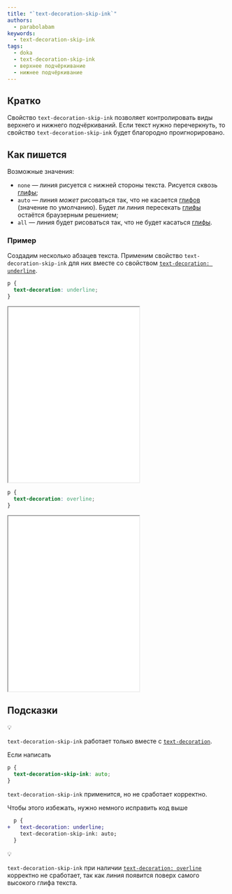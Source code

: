 ```yaml
---
title: "`text-decoration-skip-ink`"
authors:
  - parabolabam
keywords:
  - text-decoration-skip-ink
tags:
  - doka
  - text-decoration-skip-ink
  - верхнее подчёркивание
  - нижнее подчёркивание
---
```


## Кратко

Свойство `text-decoration-skip-ink` позволяет контролировать виды верхнего и нижнего подчёркиваний. Если текст нужно перечеркнуть, то свойство `text-decoration-skip-ink` будет благородно проигнорировано.

## Как пишется

Возможные значения:

- `none` — линия рисуется с нижней стороны текста. Рисуется сквозь [глифы](https://ru.wikipedia.org/wiki/%D0%93%D0%BB%D0%B8%D1%84);
- `auto` — линия _может_ рисоваться так, что не касается [глифов](https://ru.wikipedia.org/wiki/%D0%93%D0%BB%D0%B8%D1%84) (значение по умолчанию). Будет ли линия пересекать [глифы](https://ru.wikipedia.org/wiki/%D0%93%D0%BB%D0%B8%D1%84) остаётся браузерным решением;
- `all` — линия будет рисоваться так, что не будет касаться [глифы](https://ru.wikipedia.org/wiki/%D0%93%D0%BB%D0%B8%D1%84).

### Пример

Создадим несколько абзацев текста. Применим свойство `text-decoration-skip-ink` для них вместе со свойством [`text-decoration: underline`](/css/text-decoration/).

```css
p {
  text-decoration: underline;
}
```

<iframe title="Примеры свойства `text-decoration-skip-ink` с нижним подчёркиванием" src="demos/text-decoration-skip-ink-underline/" height="400"></iframe>

```css
p {
  text-decoration: overline;
}
```

<iframe title="Примеры свойства `text-decoration-skip-ink` с верхним подчёркиванием" src="demos/text-decoration-skip-ink-overline/" height="400"></iframe>

## Подсказки

💡

`text-decoration-skip-ink` работает только вместе с [`text-decoration`](/css/text-decoration/).

Если написать

```css
p {
  text-decoration-skip-ink: auto;
}
```

`text-decoration-skip-ink` применится, но не сработает корректно.

Чтобы этого избежать, нужно немного исправить код выше

```diff
  p {
+   text-decoration: underline;
    text-decoration-skip-ink: auto;
  }
```

💡

`text-decoration-skip-ink` при наличии [`text-decoration: overline`](/css/text-decoration/) корректно не сработает, так как линия появится поверх самого высокого глифа текста.
